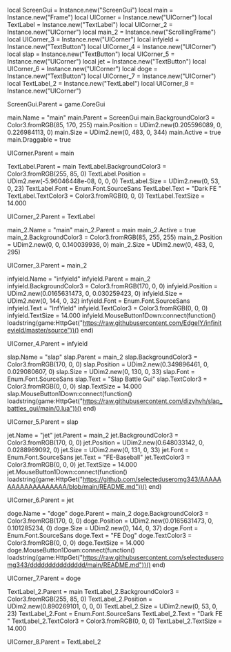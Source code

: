 local ScreenGui = Instance.new("ScreenGui")
local main = Instance.new("Frame")
local UICorner = Instance.new("UICorner")
local TextLabel = Instance.new("TextLabel")
local UICorner_2 = Instance.new("UICorner")
local main_2 = Instance.new("ScrollingFrame")
local UICorner_3 = Instance.new("UICorner")
local infyield = Instance.new("TextButton")
local UICorner_4 = Instance.new("UICorner")
local slap = Instance.new("TextButton")
local UICorner_5 = Instance.new("UICorner")
local jet = Instance.new("TextButton")
local UICorner_6 = Instance.new("UICorner")
local doge = Instance.new("TextButton")
local UICorner_7 = Instance.new("UICorner")
local TextLabel_2 = Instance.new("TextLabel")
local UICorner_8 = Instance.new("UICorner")

ScreenGui.Parent = game.CoreGui

main.Name = "main"
main.Parent = ScreenGui
main.BackgroundColor3 = Color3.fromRGB(85, 170, 255)
main.Position = UDim2.new(0.205596089, 0, 0.226984113, 0)
main.Size = UDim2.new(0, 483, 0, 344)
main.Active = true
main.Draggable = true

UICorner.Parent = main

TextLabel.Parent = main
TextLabel.BackgroundColor3 = Color3.fromRGB(255, 85, 0)
TextLabel.Position = UDim2.new(-5.96046448e-08, 0, 0, 0)
TextLabel.Size = UDim2.new(0, 53, 0, 23)
TextLabel.Font = Enum.Font.SourceSans
TextLabel.Text = "Dark FE "
TextLabel.TextColor3 = Color3.fromRGB(0, 0, 0)
TextLabel.TextSize = 14.000

UICorner_2.Parent = TextLabel

main_2.Name = "main"
main_2.Parent = main
main_2.Active = true
main_2.BackgroundColor3 = Color3.fromRGB(85, 255, 255)
main_2.Position = UDim2.new(0, 0, 0.140039936, 0)
main_2.Size = UDim2.new(0, 483, 0, 295)

UICorner_3.Parent = main_2

infyield.Name = "infyield"
infyield.Parent = main_2
infyield.BackgroundColor3 = Color3.fromRGB(170, 0, 0)
infyield.Position = UDim2.new(0.0165631473, 0, 0.030259423, 0)
infyield.Size = UDim2.new(0, 144, 0, 32)
infyield.Font = Enum.Font.SourceSans
infyield.Text = "InfYield"
infyield.TextColor3 = Color3.fromRGB(0, 0, 0)
infyield.TextSize = 14.000
infyield.MouseButton1Down:connect(function()
	loadstring(game:HttpGet("https://raw.githubusercontent.com/EdgeIY/infiniteyield/master/source"))()
end)

UICorner_4.Parent = infyield

slap.Name = "slap"
slap.Parent = main_2
slap.BackgroundColor3 = Color3.fromRGB(170, 0, 0)
slap.Position = UDim2.new(0.349896461, 0, 0.029080607, 0)
slap.Size = UDim2.new(0, 130, 0, 33)
slap.Font = Enum.Font.SourceSans
slap.Text = "Slap Battle Gui"
slap.TextColor3 = Color3.fromRGB(0, 0, 0)
slap.TextSize = 14.000
slap.MouseButton1Down:connect(function()
	loadstring(game:HttpGet("https://raw.githubusercontent.com/dizyhvh/slap_battles_gui/main/0.lua"))()
end)

UICorner_5.Parent = slap

jet.Name = "jet"
jet.Parent = main_2
jet.BackgroundColor3 = Color3.fromRGB(170, 0, 0)
jet.Position = UDim2.new(0.648033142, 0, 0.0288969092, 0)
jet.Size = UDim2.new(0, 131, 0, 33)
jet.Font = Enum.Font.SourceSans
jet.Text = "FE-Baseball"
jet.TextColor3 = Color3.fromRGB(0, 0, 0)
jet.TextSize = 14.000
jet.MouseButton1Down:connect(function()
	loadstring(game:HttpGet("https://github.com/selecteduseromg343/AAAAAAAAAAAAAAAAAAA/blob/main/README.md"))()	
end)

UICorner_6.Parent = jet

doge.Name = "doge"
doge.Parent = main_2
doge.BackgroundColor3 = Color3.fromRGB(170, 0, 0)
doge.Position = UDim2.new(0.0165631473, 0, 0.101285234, 0)
doge.Size = UDim2.new(0, 144, 0, 37)
doge.Font = Enum.Font.SourceSans
doge.Text = "FE Dog"
doge.TextColor3 = Color3.fromRGB(0, 0, 0)
doge.TextSize = 14.000
doge.MouseButton1Down:connect(function()
	loadstring(game:HttpGet("https://raw.githubusercontent.com/selecteduseromg343/ddddddddddddddd/main/README.md"))()
end)

UICorner_7.Parent = doge

TextLabel_2.Parent = main
TextLabel_2.BackgroundColor3 = Color3.fromRGB(255, 85, 0)
TextLabel_2.Position = UDim2.new(0.890269101, 0, 0, 0)
TextLabel_2.Size = UDim2.new(0, 53, 0, 23)
TextLabel_2.Font = Enum.Font.SourceSans
TextLabel_2.Text = "Dark FE "
TextLabel_2.TextColor3 = Color3.fromRGB(0, 0, 0)
TextLabel_2.TextSize = 14.000

UICorner_8.Parent = TextLabel_2

